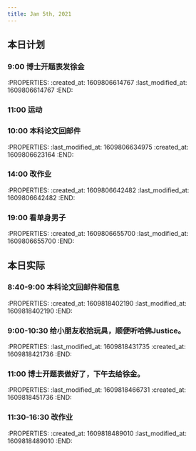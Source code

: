 ```yaml
---
title: Jan 5th, 2021
---
```


## 本日计划
### 9:00 博士开题表发徐金
:PROPERTIES:
:created_at: 1609806614767
:last_modified_at: 1609806614767
:END:
### 11:00 运动
### 10:00 本科论文回邮件
:PROPERTIES:
:last_modified_at: 1609806634975
:created_at: 1609806623164
:END:
### 14:00 改作业
:PROPERTIES:
:created_at: 1609806642482
:last_modified_at: 1609806642482
:END:
### 19:00 看单身男子
:PROPERTIES:
:created_at: 1609806655700
:last_modified_at: 1609806655700
:END:
## 本日实际
### 8:40-9:00 本科论文回邮件和信息
:PROPERTIES:
:created_at: 1609818402190
:last_modified_at: 1609818402190
:END:
### 9:00-10:30 给小朋友收拾玩具，顺便听哈佛Justice。
:PROPERTIES:
:last_modified_at: 1609818431735
:created_at: 1609818421736
:END:
### 11:00 博士开题表做好了，下午去给徐金。
:PROPERTIES:
:last_modified_at: 1609818466731
:created_at: 1609818451736
:END:
### 11:30-16:30 改作业
:PROPERTIES:
:created_at: 1609818489010
:last_modified_at: 1609818489010
:END:
### 
